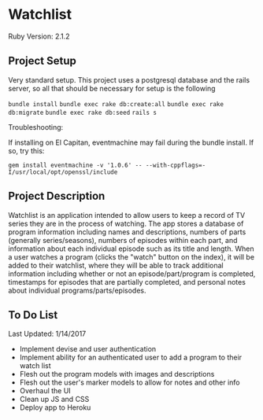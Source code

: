 # Watchlist
Ruby Version: 2.1.2

## Project Setup
Very standard setup. This project uses a postgresql database and the rails server, so all that should be necessary for setup is the following

`bundle install`
`bundle exec rake db:create:all`
`bundle exec rake db:migrate`
`bundle exec rake db:seed`
`rails s`

Troubleshooting:

If installing on El Capitan, eventmachine may fail during the bundle install. If so, try this:

`gem install eventmachine -v '1.0.6' -- --with-cppflags=-I/usr/local/opt/openssl/include`


## Project Description
Watchlist is an application intended to allow users to keep a record of TV series they are in the process of watching. The app stores a database of program information including names and descriptions, numbers of parts (generally series/seasons), numbers of episodes within each part, and information about each individual episode such as its title and length. When a user watches a program (clicks the "watch" button on the index), it will be added to their watchlist, where they will be able to track additional information including whether or not an episode/part/program is completed, timestamps for episodes that are partially completed, and personal notes about individual programs/parts/episodes.


## To Do List
Last Updated: 1/14/2017

- Implement devise and user authentication
- Implement ability for an authenticated user to add a program to their watch list
- Flesh out the program models with images and descriptions
- Flesh out the user's marker models to allow for notes and other info
- Overhaul the UI
- Clean up JS and CSS
- Deploy app to Heroku
